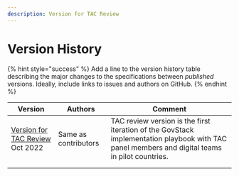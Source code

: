 ```yaml
---
description: Version for TAC Review
---
```


# Version History

{% hint style="success" %}
Add a line to the version history table describing the major changes to the specifications between _published_ versions. Ideally, include links to issues and authors on GitHub.
{% endhint %}

| Version                                             | Authors               | Comment                                                                                                                                         |
| --------------------------------------------------- | --------------------- | ----------------------------------------------------------------------------------------------------------------------------------------------- |
| [Version for TAC Review](release-notes.md) Oct 2022 | Same as contributors  | TAC review version is the first iteration of the GovStack implementation playbook with TAC panel members and digital teams in pilot countries.  |
|                                                     |                       |                                                                                                                                                 |
|                                                     |                       |                                                                                                                                                 |
